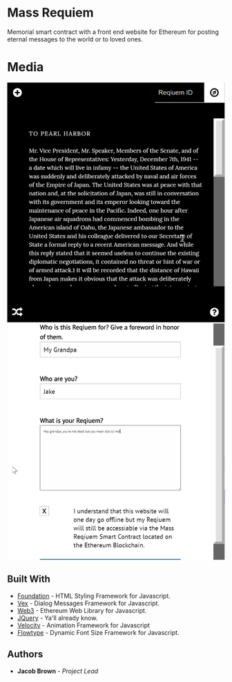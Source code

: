 # Mass Requiem
Memorial smart contract with a front end website for Ethereum for posting eternal messages to the world or to loved ones.

# Media

![1st View](https://github.com/jacobthebrown/MassRequiem/blob/master/doc/Picture_1.png?raw=true)
![2nd View](https://github.com/jacobthebrown/MassRequiem/blob/master/doc/Picture_2.png?raw=true)

## Built With

* [Foundation](https://foundation.zurb.com) - HTML Styling Framework for Javascript.
* [Vex](https://github.com/HubSpot/vex) - Dialog Messages Framework for Javascript.
* [Web3](https://github.com/ethereum/wiki/wiki/JavaScript-API) - Ethereum Web Library for Javascript.
* [JQuery](https://jquery.com/) - Ya'll already know.
* [Velocity](http://velocityjs.org/) - Animation Framework for Javascript
* [Flowtype](http://simplefocus.com/flowtype/) - Dynamic Font Size Framework for Javascript.


## Authors

* **Jacob Brown** - *Project Lead*

